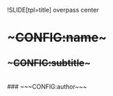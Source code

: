 !SLIDE[tpl=title] overpass center
# ~~~CONFIG:name~~~
## ~~~CONFIG:subtitle~~~
<br/>
### ~~~CONFIG:author~~~
